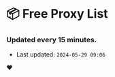 # :package: Free Proxy List
### Updated every 15 minutes.

- Last updated: `2024-05-29 09:06`

:heart:
